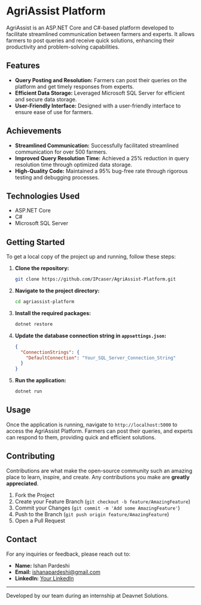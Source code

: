 # AgriAssist Platform

AgriAssist is an ASP.NET Core and C#-based platform developed to facilitate streamlined communication between farmers and experts. It allows farmers to post queries and receive quick solutions, enhancing their productivity and problem-solving capabilities.

## Features

- **Query Posting and Resolution:** Farmers can post their queries on the platform and get timely responses from experts.
- **Efficient Data Storage:** Leveraged Microsoft SQL Server for efficient and secure data storage.
- **User-Friendly Interface:** Designed with a user-friendly interface to ensure ease of use for farmers.

## Achievements

- **Streamlined Communication:** Successfully facilitated streamlined communication for over 500 farmers.
- **Improved Query Resolution Time:** Achieved a 25% reduction in query resolution time through optimized data storage.
- **High-Quality Code:** Maintained a 95% bug-free rate through rigorous testing and debugging processes.

## Technologies Used

- ASP.NET Core
- C#
- Microsoft SQL Server

## Getting Started

To get a local copy of the project up and running, follow these steps:

1. **Clone the repository:**
    ```sh
    git clone https://github.com/IPcaser/AgriAssist-Platform.git
    ```

2. **Navigate to the project directory:**
    ```sh
    cd agriassist-platform
    ```

3. **Install the required packages:**
    ```sh
    dotnet restore
    ```

4. **Update the database connection string in `appsettings.json`:**
    ```json
    {
      "ConnectionStrings": {
        "DefaultConnection": "Your_SQL_Server_Connection_String"
      }
    }
    ```

5. **Run the application:**
    ```sh
    dotnet run
    ```

## Usage

Once the application is running, navigate to `http://localhost:5000` to access the AgriAssist Platform. Farmers can post their queries, and experts can respond to them, providing quick and efficient solutions.

## Contributing

Contributions are what make the open-source community such an amazing place to learn, inspire, and create. Any contributions you make are **greatly appreciated**.

1. Fork the Project
2. Create your Feature Branch (`git checkout -b feature/AmazingFeature`)
3. Commit your Changes (`git commit -m 'Add some AmazingFeature'`)
4. Push to the Branch (`git push origin feature/AmazingFeature`)
5. Open a Pull Request

## Contact

For any inquiries or feedback, please reach out to:

- **Name:** Ishan Pardeshi
- **Email:** ishanapardeshi@gmail.com
- **LinkedIn:** [Your LinkedIn](https://www.linkedin.com/in/ishan-pardeshi-169308272/)

---

Developed by our team during an internship at Deavnet Solutions.
